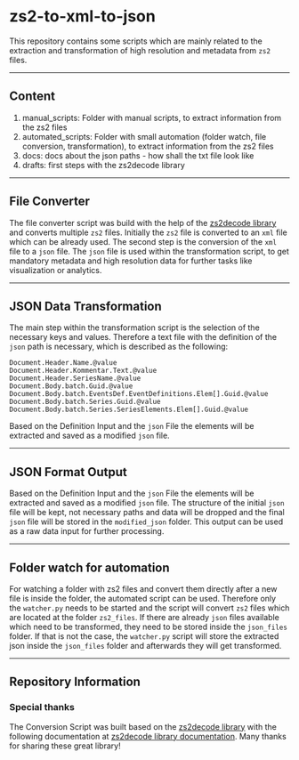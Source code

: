 # zs2-to-xml-to-json

This repository contains some scripts which are mainly related to the extraction and transformation of high resolution and metadata from `zs2` files. 

----

## Content

1. manual_scripts: Folder with manual scripts, to extract information from the zs2 files
2. automated_scripts: Folder with small automation (folder watch, file conversion, transformation), to extract information from the zs2 files
3. docs: docs about the json paths - how shall the txt file look like
4. drafts: first steps with the zs2decode library


----

## File Converter

The file converter script was build with the help of the [zs2decode library](https://github.com/cpetrich/zs2decode) and converts multiple `zs2` files. Initially the `zs2` file is converted to an `xml` file which can be already used. The second step is the conversion of the `xml` file to a `json` file. The `json` file is used within the transformation script, to get mandatory metadata and high resolution data for further tasks like visualization or analytics. 


----

## JSON Data Transformation

The main step within the transformation script is the selection of the necessary keys and values.
Therefore a text file with the definition of the `json` path is necessary, which is described as the following:  

```text
Document.Header.Name.@value
Document.Header.Kommentar.Text.@value
Document.Header.SeriesName.@value
Document.Body.batch.Guid.@value
Document.Body.batch.EventsDef.EventDefinitions.Elem[].Guid.@value
Document.Body.batch.Series.Guid.@value 
Document.Body.batch.Series.SeriesElements.Elem[].Guid.@value
```

Based on the Definition Input and the `json` File the elements will be extracted and saved as a modified `json` file.


----

## JSON Format Output 

Based on the Definition Input and the `json` File the elements will be extracted and saved as a modified `json` file.
The structure of the initial `json` file will be kept, not necessary paths and data will be dropped and the final `json` file will be stored in the `modified_json` folder. This output can be used as a raw data input for further processing. 


---- 

## Folder watch for automation 

For watching a folder with zs2 files and convert them directly after a new file is inside the folder, the automated script can be used. 
Therefore only the `watcher.py` needs to be started and the script will convert `zs2` files which are located at the folder `zs2_files`. If there are already `json` files available which need to be transformed, they need to be stored inside the `json_files` folder. If that is not the case, the `watcher.py` script will store the extracted json inside the `json_files` folder and afterwards they will get transformed. 


----

## Repository Information

### Special thanks

The Conversion Script was built based on the [zs2decode library](https://github.com/cpetrich/zs2decode) with the following documentation at [zs2decode library documentation](https://zs2decode.readthedocs.io/en/latest/). Many thanks for sharing these great library!